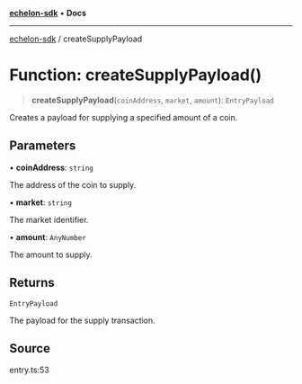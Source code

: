[**echelon-sdk**](../README.md) • **Docs**

***

[echelon-sdk](../globals.md) / createSupplyPayload

# Function: createSupplyPayload()

> **createSupplyPayload**(`coinAddress`, `market`, `amount`): `EntryPayload`

Creates a payload for supplying a specified amount of a coin.

## Parameters

• **coinAddress**: `string`

The address of the coin to supply.

• **market**: `string`

The market identifier.

• **amount**: `AnyNumber`

The amount to supply.

## Returns

`EntryPayload`

The payload for the supply transaction.

## Source

entry.ts:53
